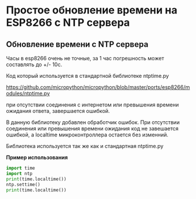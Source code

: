 # Простое обновление времени на ESP8266 с NTP сервера

Обновление времени с NTP сервера
---
Часы в esp8266 очень не точные, за 1 час погрешность может составлять до +/- 10с. 

Код который используется в стандартной библиотеке ntptime.py 

<https://github.com/micropython/micropython/blob/master/ports/esp8266/modules/ntptime.py> 

при отсутствии соединения с интернетом или превышения времени ожидания ответа, завершается ошибкой. 

В данную библиотеку добавлен обработчик ошибок. При отсутствии соединения или превышения времени ожидания код не завешается ошибкой, а localtime микроконтроллера остается без изменний.

Библиотека используется так же как и стандартная ntptime.py

**Пример использования**
```python
import time
import ntp
print(time.localtime())
ntp.settime()
print(time.localtime()) 
```
